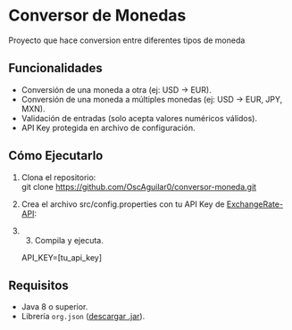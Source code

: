 #  Conversor de Monedas

Proyecto que hace conversion entre diferentes tipos de moneda

##  Funcionalidades  
- Conversión de una moneda a otra (ej: USD → EUR).  
- Conversión de una moneda a múltiples monedas (ej: USD → EUR, JPY, MXN).  
- Validación de entradas (solo acepta valores numéricos válidos).  
- API Key protegida en archivo de configuración.  

## Cómo Ejecutarlo  
1. Clona el repositorio:    
   git clone https://github.com/OscAguilar0/conversor-moneda.git
2. Crea el archivo src/config.properties con tu API Key de [ExchangeRate-API](https://www.exchangerate-api.com/):
3. 3. Compila y ejecuta.

   API_KEY=[tu_api_key]
   
## Requisitos  
- Java 8 o superior.  
- Librería `org.json` ([descargar .jar](https://repo1.maven.org/maven2/org/json/json/20231013/json-20231013.jar)).  

